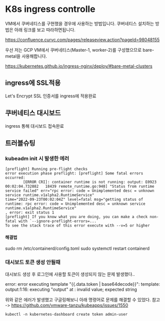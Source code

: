 # K8s ingress controlle 


VM에서 쿠버네티스를 구현했을 경우에 사용하는 방법입니다. 쿠버네티스 설치하는 방법은 아래 링크를 보고 따라하면됩니다.

https://confluence.curvc.com/pages/releaseview.action?pageId=98048155


우선 저는 GCP VM에서 쿠버네티스(Master-1, worker-2)를 구성했으므로 bare-metal을 사용해합니다.

https://kubernetes.github.io/ingress-nginx/deploy/#bare-metal-clusters 



## ingress에 SSL적용

Let's Encrypt SSL 인증서를 ingress에 적용완료


## 쿠버네티스 대시보드 

ingress 통해 대시보드 접속완료



## 트러블슈팅

### kubeadm init 시 발생한 에러

    [preflight] Running pre-flight checks
    error execution phase preflight: [preflight] Some fatal errors occurred:
            [ERROR CRI]: container runtime is not running: output: E0923 00:02:04.732882   18439 remote_runtime.go:948] "Status from runtime service failed" err="rpc error: code = Unimplemented desc = unknown service runtime.v1alpha2.RuntimeService"
    time="2022-09-23T00:02:04Z" level=fatal msg="getting status of runtime: rpc error: code = Unimplemented desc = unknown service runtime.v1alpha2.RuntimeService"
    , error: exit status 1
    [preflight] If you know what you are doing, you can make a check non-fatal with `--ignore-preflight-errors=...`
    To see the stack trace of this error execute with --v=5 or higher
    
#### 해결법

  sudo rm /etc/containerd/config.toml
  sudo systemctl restart containerd
  


### 대시보드 토큰 생성 안될때

   

대시보드 생성 후 로그인에 사용할 토큰이 생성되지 않는 문제 발생했다.. 

 error: error executing template "{{.data.token | base64decode}}": template: output:1:16: executing "output" at <base64decode>: invalid value; expected string

위와 같은 에러가 발생했고 구글링해보니 아래 명령어로 문제를 해결할 수 있었다. 참고 -> https://github.com/vmware-tanzu/kubeapps/issues/1550
   
    kubectl -n kubernetes-dashboard create token admin-user





